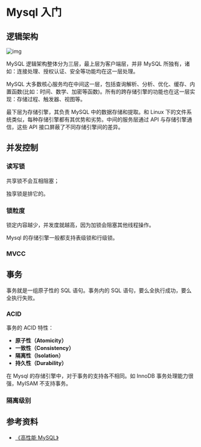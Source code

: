 # Mysql 入门

## 逻辑架构

![img](https://raw.githubusercontent.com/dunwu/images/master/snap/20200229184651.png)

MySQL 逻辑架构整体分为三层，最上层为客户端层，并非 MySQL 所独有，诸如：连接处理、授权认证、安全等功能均在这一层处理。

MySQL 大多数核心服务均在中间这一层，包括查询解析、分析、优化、缓存、内置函数(比如：时间、数学、加密等函数)。所有的跨存储引擎的功能也在这一层实现：存储过程、触发器、视图等。

最下层为存储引擎，其负责 MySQL 中的数据存储和提取。和 Linux 下的文件系统类似，每种存储引擎都有其优势和劣势。中间的服务层通过 API 与存储引擎通信，这些 API 接口屏蔽了不同存储引擎间的差异。

## 并发控制

### 读写锁

共享锁不会互相阻塞；

独享锁是排它的。

### 锁粒度

锁定内容越少，并发度就越高，因为加锁会阻塞其他线程操作。

Mysql 的存储引擎一般都支持表级锁和行级锁。

### MVCC

## 事务

事务就是一组原子性的 SQL 语句。事务内的 SQL 语句，要么全执行成功，要么全执行失败。

### ACID

事务的 ACID 特性：

- **原子性（Atomicity）**
- **一致性（Consistency）**
- **隔离性（Isolation）**
- **持久性（Durability）**

在 Mysql 的存储引擎中，对于事务的支持各不相同。如 InnoDB 事务处理能力很强，MyISAM 不支持事务。

### 隔离级别

## 参考资料

- [《高性能 MySQL》](https://book.douban.com/subject/23008813/)

